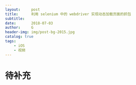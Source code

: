 ```yaml
---
layout:     post
title:      利用 selenium 中的 webdriver 实现动态加载页面的抓包
subtitle:   
date:       2018-07-03
author:     G
header-img: img/post-bg-2015.jpg
catalog: true
tags:
    - iOS
    - 视频
---
```


# 待补充
